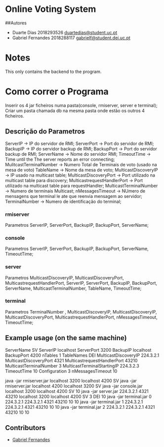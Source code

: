 # Online Voting System
##Autores  
* Duarte Dias 2018293526 duartedias@student.uc.pt
* Gabriel Fernandes 2018288117 gabrielf@student.dei.uc.pt

# Notes
This only contains the backend to the program.

# Como correr o Programa
Inserir os 4 jar ficheiros numa pasta(console, rmiserver, server e terminal);
Criar um pasta chamada db na mesma pasta onde estão os outros 4 ficheiros.

## Descrição do Parametros
ServerIP -> IP do servidor de RMI;
ServerPort -> Port do servidor de RMI;
BackupIP -> IP do servidor backup de RMI;
BackupPort -> Port do servidor backup de RMI;
ServerName -> Nome do servidor RMI;
TimeoutTime -> Time until the The server reports an error connecting;
MulitcastTerminalNumber -> Numero Total de Terminais de voto (usado na mesa de voto)
TableName -> Nome da mesa de voto;
MulticastDiscoveryIP -> IP usado na multicast table;
MulticastDiscoveryPort -> Port utilizado na multicast table para discovery;
MulticastrequestHandlerPort -> Port utilizado na multicast table para requestHandler;
MulticastTerminalNumber -> Numero de terminais Multicast;
nMessagesTimeout -> NUmero de mensagens que terminal le ate que reenvia mensagem ao servidor;
TerminalNumber -> Numero de identificação do terminal;

### rmiserver 
Parametros 
ServerIP, ServerPort, BackupIP, BackupPort, ServerName;


### console 
Parametros
ServerIP, ServerPort, BackupIP, BackupPort, ServerName, TimeoutTime;

### server 
Parametros
MulticastDiscoveryIP, MulticastDiscoveryPort, MulticastrequestHandlerPort, ServerIP, ServerPort, BackupIP, BackupPort, ServerName, MulticastTerminalNumber, TableName, TimeoutTime;

### terminal
Parametros
TerminalNumber , MulticastDiscoveryIP, MulticastDiscoveryIP, MulticastDiscoveryPort, MulticastrequestHandlerPort, nMessagesTimeout, TimeoutTime;


## Example usage (on the same machine)
ServerName										SV
ServerIP										localhost
ServerPort 									 	3200
BackupIP 										localhost
BackupPort 										4200
nTables                                         1
TableNames                                      DEI
MulticastDiscoveryIP 							224.3.2.1
MulticastDiscoveryPort 							4321
MulticastrequestHandlerPort 					43210
MulticastTerminalNumber 						3
MulticastTerminalStartingIP 					224.3.2.3
TimeoutTime 					                10
Configuration                                   3
nMessagesTimeout                                10


java -jar rmiserver.jar localhost 3200 localhost 4200 SV
java -jar rmiserver.jar localhost 4200 localhost 3200 SV
java -jar console.jar localhost 3200 localhost 4200 SV 10
java -jar server.jar 224.3.2.1 4321 43210 localhost 3200 localhost 4200 SV 3 DEI 10
java -jar terminal.jar 0 224.3.2.1 224.3.2.1 4321 43210 10 10
java -jar terminal.jar 1 224.3.2.1 224.3.2.1 4321 43210 10 10
java -jar terminal.jar 2 224.3.2.1 224.3.2.1 4321 43210 10 10


## Contributors
* [Gabriel Fernandes](https://github.com/gabrielmendesfernandes)
